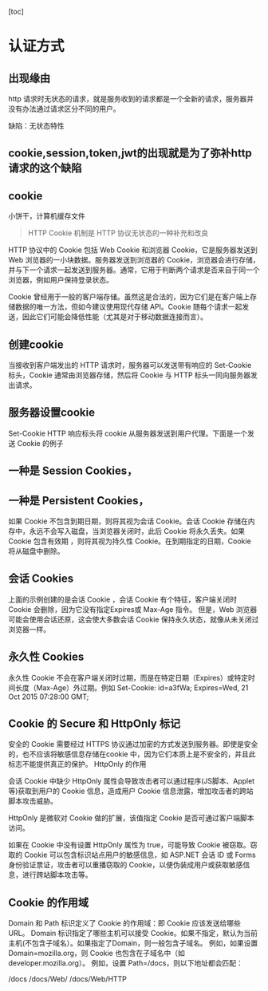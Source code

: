 [toc]
# 认证方式

## 出现缘由

http 请求时无状态的请求，就是服务收到的请求都是一个全新的请求，服务器并没有办法通过请求区分不同的用户。

缺陷：无状态特性

## cookie,session,token,jwt的出现就是为了弥补http请求的这个缺陷

## cookie 
小饼干，计算机缓存文件

> HTTP Cookie 机制是 HTTP 协议无状态的一种补充和改良

HTTP 协议中的 Cookie 包括 Web Cookie 和浏览器 Cookie，它是服务器发送到 Web 浏览器的一小块数据。服务器发送到浏览器的 Cookie，浏览器会进行存储，并与下一个请求一起发送到服务器。通常，它用于判断两个请求是否来自于同一个浏览器，例如用户保持登录状态。

Cookie 曾经用于一般的客户端存储。虽然这是合法的，因为它们是在客户端上存储数据的唯一方法，但如今建议使用现代存储 API。Cookie 随每个请求一起发送，因此它们可能会降低性能（尤其是对于移动数据连接而言）。

## 创建cookie

当接收到客户端发出的 HTTP 请求时，服务器可以发送带有响应的 Set-Cookie 标头，Cookie 通常由浏览器存储，然后将 Cookie 与 HTTP 标头一同向服务器发出请求。

## 服务器设置cookie
Set-Cookie HTTP 响应标头将 cookie 从服务器发送到用户代理。下面是一个发送 Cookie 的例子

## 一种是 Session Cookies，
## 一种是 Persistent Cookies，
如果 Cookie 不包含到期日期，则将其视为会话 Cookie。会话 Cookie 存储在内存中，永远不会写入磁盘，当浏览器关闭时，此后 Cookie 将永久丢失。如果 Cookie 包含有效期 ，则将其视为持久性 Cookie。在到期指定的日期，Cookie 将从磁盘中删除。

## 会话 Cookies
上面的示例创建的是会话 Cookie ，会话 Cookie 有个特征，客户端关闭时 Cookie 会删除，因为它没有指定Expires或 Max-Age 指令。
但是，Web 浏览器可能会使用会话还原，这会使大多数会话 Cookie 保持永久状态，就像从未关闭过浏览器一样。

## 永久性 Cookies
永久性 Cookie 不会在客户端关闭时过期，而是在特定日期（Expires）或特定时间长度（Max-Age）外过期。例如
Set-Cookie: id=a3fWa; Expires=Wed, 21 Oct 2015 07:28:00 GMT;

## Cookie 的 Secure 和 HttpOnly 标记
安全的 Cookie 需要经过 HTTPS 协议通过加密的方式发送到服务器。即使是安全的，也不应该将敏感信息存储在cookie 中，因为它们本质上是不安全的，并且此标志不能提供真正的保护。
HttpOnly 的作用


会话 Cookie 中缺少 HttpOnly 属性会导致攻击者可以通过程序(JS脚本、Applet等)获取到用户的 Cookie  信息，造成用户 Cookie 信息泄露，增加攻击者的跨站脚本攻击威胁。


HttpOnly 是微软对 Cookie 做的扩展，该值指定 Cookie 是否可通过客户端脚本访问。


如果在 Cookie 中没有设置 HttpOnly 属性为 true，可能导致 Cookie 被窃取。窃取的 Cookie 可以包含标识站点用户的敏感信息，如 ASP.NET 会话 ID 或 Forms 身份验证票证，攻击者可以重播窃取的 Cookie，以便伪装成用户或获取敏感信息，进行跨站脚本攻击等。

## Cookie 的作用域
Domain 和 Path 标识定义了 Cookie 的作用域：即 Cookie 应该发送给哪些 URL。
Domain 标识指定了哪些主机可以接受 Cookie。如果不指定，默认为当前主机(不包含子域名）。如果指定了Domain，则一般包含子域名。
例如，如果设置 Domain=mozilla.org，则 Cookie 也包含在子域名中（如developer.mozilla.org）。
例如，设置 Path=/docs，则以下地址都会匹配：

/docs
/docs/Web/
/docs/Web/HTTP
